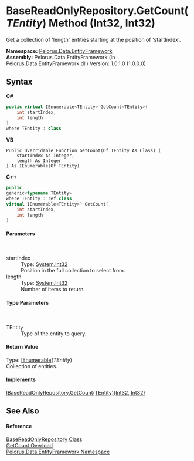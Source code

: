 # BaseReadOnlyRepository.GetCount(*TEntity*) Method (Int32, Int32)
 

Get a collection of 'length' entities starting at the position of 'startIndex'.

**Namespace:**&nbsp;<a href="55312241">Pelorus.Data.EntityFramework</a><br />**Assembly:**&nbsp;Pelorus.Data.EntityFramework (in Pelorus.Data.EntityFramework.dll) Version: 1.0.1.0 (1.0.0.0)

## Syntax

**C#**<br />
``` C#
public virtual IEnumerable<TEntity> GetCount<TEntity>(
	int startIndex,
	int length
)
where TEntity : class

```

**VB**<br />
``` VB
Public Overridable Function GetCount(Of TEntity As Class) ( 
	startIndex As Integer,
	length As Integer
) As IEnumerable(Of TEntity)
```

**C++**<br />
``` C++
public:
generic<typename TEntity>
where TEntity : ref class
virtual IEnumerable<TEntity>^ GetCount(
	int startIndex, 
	int length
)
```


#### Parameters
&nbsp;<dl><dt>startIndex</dt><dd>Type: <a href="http://msdn2.microsoft.com/en-us/library/td2s409d" target="_blank">System.Int32</a><br />Position in the full collection to select from.</dd><dt>length</dt><dd>Type: <a href="http://msdn2.microsoft.com/en-us/library/td2s409d" target="_blank">System.Int32</a><br />Number of items to return.</dd></dl>

#### Type Parameters
&nbsp;<dl><dt>TEntity</dt><dd>Type of the entity to query.</dd></dl>

#### Return Value
Type: <a href="http://msdn2.microsoft.com/en-us/library/9eekhta0" target="_blank">IEnumerable</a>(*TEntity*)<br />Collection of entities.

#### Implements
<a href="78E3D65">IBaseReadOnlyRepository.GetCount(TEntity)(Int32, Int32)</a><br />

## See Also


#### Reference
<a href="7A83640C">BaseReadOnlyRepository Class</a><br /><a href="CAFD0D5C">GetCount Overload</a><br /><a href="55312241">Pelorus.Data.EntityFramework Namespace</a><br />